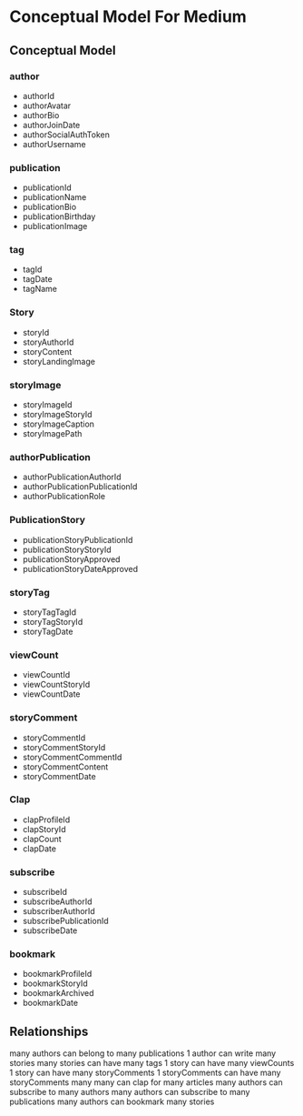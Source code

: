 # Conceptual Model For Medium

## Conceptual Model

### author
* authorId
* authorAvatar
* authorBio
* authorJoinDate
* authorSocialAuthToken
* authorUsername


### publication
* publicationId
* publicationName
* publicationBio
* publicationBirthday
* publicationImage


### tag
* tagId
* tagDate
* tagName

### Story
* storyId
* storyAuthorId
* storyContent
* storyLandingImage

### storyImage
* storyImageId
* storyImageStoryId
* storyImageCaption
* storyImagePath

### authorPublication
* authorPublicationAuthorId
* authorPublicationPublicationId
* authorPublicationRole


### PublicationStory
* publicationStoryPublicationId
* publicationStoryStoryId 
* publicationStoryApproved
* publicationStoryDateApproved

### storyTag 
* storyTagTagId
* storyTagStoryId
* storyTagDate

### viewCount
* viewCountId
* viewCountStoryId
* viewCountDate

### storyComment
* storyCommentId
* storyCommentStoryId
* storyCommentCommentId
* storyCommentContent 
* storyCommentDate

### Clap
* clapProfileId
* clapStoryId
* clapCount 
* clapDate

### subscribe
* subscribeId
* subscribeAuthorId
* subscriberAuthorId
* subscribePublicationId
* subscribeDate

### bookmark
* bookmarkProfileId
* bookmarkStoryId 
* bookmarkArchived 
* bookmarkDate

## Relationships
many authors can belong to many publications
1 author can write many stories
many stories can have many tags
1 story can have many viewCounts
1 story can have many storyComments
1 storyComments can have many storyComments
many many can clap for many articles
many authors can subscribe to many authors
many authors can subscribe to many publications 
many authors can bookmark many stories
